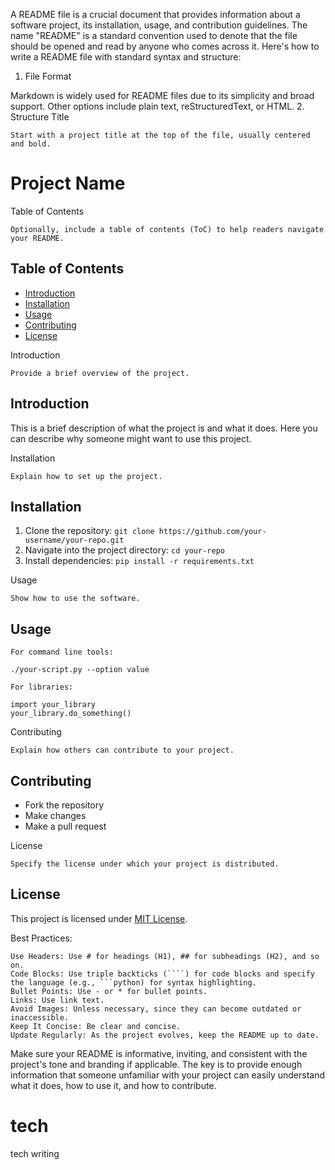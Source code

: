 A README file is a crucial document that provides information about a software project, its installation, usage, and contribution guidelines. The name "README" is a standard convention used to denote that the file should be opened and read by anyone who comes across it. Here's how to write a README file with standard syntax and structure:
1. File Format

Markdown is widely used for README files due to its simplicity and broad support. Other options include plain text, reStructuredText, or HTML.
2. Structure
Title

    Start with a project title at the top of the file, usually centered and bold.

# Project Name

Table of Contents

    Optionally, include a table of contents (ToC) to help readers navigate your README.

## Table of Contents
- [Introduction](#introduction)
- [Installation](#installation)
- [Usage](#usage)
- [Contributing](#contributing)
- [License](#license)

Introduction

    Provide a brief overview of the project.

## Introduction
This is a brief description of what the project is and what it does. Here you can describe why someone might want to use this project.

Installation

    Explain how to set up the project.

## Installation
1. Clone the repository: `git clone https://github.com/your-username/your-repo.git`
2. Navigate into the project directory: `cd your-repo`
3. Install dependencies: `pip install -r requirements.txt`

Usage

    Show how to use the software.

## Usage

    For command line tools:

    ./your-script.py --option value

    For libraries:

    import your_library
    your_library.do_something()

Contributing

    Explain how others can contribute to your project.

## Contributing
- Fork the repository
- Make changes
- Make a pull request

License

    Specify the license under which your project is distributed.

## License
This project is licensed under [MIT License](LICENSE).

Best Practices:

    Use Headers: Use # for headings (H1), ## for subheadings (H2), and so on.
    Code Blocks: Use triple backticks (````) for code blocks and specify the language (e.g., ```python) for syntax highlighting.
    Bullet Points: Use - or * for bullet points.
    Links: Use link text.
    Avoid Images: Unless necessary, since they can become outdated or inaccessible.
    Keep It Concise: Be clear and concise.
    Update Regularly: As the project evolves, keep the README up to date.

Make sure your README is informative, inviting, and consistent with the project's tone and branding if applicable. The key is to provide enough information that someone unfamiliar with your project can easily understand what it does, how to use it, and how to contribute.

# tech
tech writing
